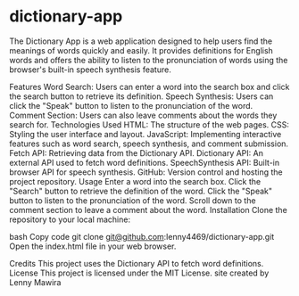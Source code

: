 # dictionary-app
The Dictionary App is a web application designed to help users find the meanings of words quickly and easily. It provides definitions for English words and offers the ability to listen to the pronunciation of words using the browser's built-in speech synthesis feature.

Features
Word Search: Users can enter a word into the search box and click the search button to retrieve its definition.
Speech Synthesis: Users can click the "Speak" button to listen to the pronunciation of the word.
Comment Section: Users can also leave comments about the words they search for.
Technologies Used
HTML: The structure of the web pages.
CSS: Styling the user interface and layout.
JavaScript: Implementing interactive features such as word search, speech synthesis, and comment submission.
Fetch API: Retrieving data from the Dictionary API.
Dictionary API: An external API used to fetch word definitions.
SpeechSynthesis API: Built-in browser API for speech synthesis.
GitHub: Version control and hosting the project repository.
Usage
Enter a word into the search box.
Click the "Search" button to retrieve the definition of the word.
Click the "Speak" button to listen to the pronunciation of the word.
Scroll down to the comment section to leave a comment about the word.
Installation
Clone the repository to your local machine:

bash
Copy code
git clone git@github.com:lenny4469/dictionary-app.git
Open the index.html file in your web browser.

Credits
This project uses the Dictionary API to fetch word definitions.
License
This project is licensed under the MIT License.
site created by Lenny Mawira
